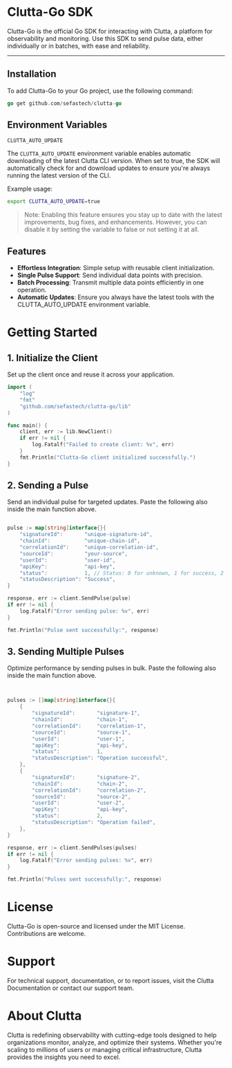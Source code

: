 # Clutta-Go SDK

Clutta-Go is the official Go SDK for interacting with Clutta, a platform for observability and monitoring. 
Use this SDK to send pulse data, either individually or in batches, with ease and reliability.

---

## Installation

To add Clutta-Go to your Go project, use the following command:

```go
go get github.com/sefastech/clutta-go
```

## Environment Variables

`CLUTTA_AUTO_UPDATE`

The `CLUTTA_AUTO_UPDATE` environment variable enables automatic downloading of the latest Clutta CLI version. 
When set to true, the SDK will automatically check for and download updates to ensure you're always running the latest version of the CLI.

Example usage:
```bash
export CLUTTA_AUTO_UPDATE=true
```
> Note: Enabling this feature ensures you stay up to date with the latest improvements, bug fixes, 
> and enhancements. However, you can disable it by setting the variable to false or not setting it at all.

## Features
- **Effortless Integration**: Simple setup with reusable client initialization.
- **Single Pulse Support**: Send individual data points with precision.
- **Batch Processing**: Transmit multiple data points efficiently in one operation.
- **Automatic Updates**: Ensure you always have the latest tools with the CLUTTA_AUTO_UPDATE environment variable.

# Getting Started

## 1. Initialize the Client
   Set up the client once and reuse it across your application. 

```go
import (
	"log"
	"fmt"
	"github.com/sefastech/clutta-go/lib"
)

func main() {
	client, err := lib.NewClient()
	if err != nil {
		log.Fatalf("Failed to create client: %v", err)
	}
	fmt.Println("Clutta-Go client initialized successfully.")
}
```

## 2. Sending a Pulse
   Send an individual pulse for targeted updates. Paste the following also inside the main function above.
```go

pulse := map[string]interface{}{
	"signatureId":       "unique-signature-id",
	"chainId":           "unique-chain-id",
	"correlationId":     "unique-correlation-id",
	"sourceId":          "your-source",
	"userId":            "user-id",
	"apiKey":            "api-key",
	"status":            1, // Status: 0 for unknown, 1 for success, 2 for failure
	"statusDescription": "Success",
}

response, err := client.SendPulse(pulse)
if err != nil {
	log.Fatalf("Error sending pulse: %v", err)
}

fmt.Println("Pulse sent successfully:", response)

```

## 3. Sending Multiple Pulses
Optimize performance by sending pulses in bulk. Paste the following also inside the main function above.
```go


pulses := []map[string]interface{}{
	{
		"signatureId":       "signature-1",
		"chainId":           "chain-1",
		"correlationId":     "correlation-1",
		"sourceId":          "source-1",
		"userId":            "user-1",
		"apiKey":            "api-key",
		"status":            1,
		"statusDescription": "Operation successful",
	},
	{
		"signatureId":       "signature-2",
		"chainId":           "chain-2",
		"correlationId":     "correlation-2",
		"sourceId":          "source-2",
		"userId":            "user-2",
		"apiKey":            "api-key",
		"status":            2,
		"statusDescription": "Operation failed",
	},
}

response, err := client.SendPulses(pulses)
if err != nil {
	log.Fatalf("Error sending pulses: %v", err)
}

fmt.Println("Pulses sent successfully:", response)

```

# License

Clutta-Go is open-source and licensed under the MIT License. Contributions are welcome.


# Support

For technical support, documentation, or to report issues, visit the Clutta Documentation or contact our support team.


# About Clutta

Clutta is redefining observability with cutting-edge tools designed to help organizations monitor, analyze, and optimize their systems. 
Whether you're scaling to millions of users or managing critical infrastructure, Clutta provides the insights you need to excel.
